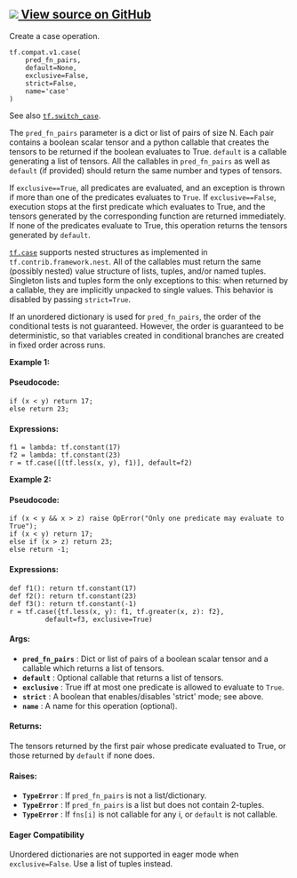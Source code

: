 [ ![](https://tensorflow.google.cn/images/GitHub-Mark-32px.png) View source on
GitHub
](https://github.com/tensorflow/tensorflow/blob/r2.0/tensorflow/python/ops/control_flow_ops.py#L3385-L3490)  
---  
  
Create a case operation.

    
    
    tf.compat.v1.case(
        pred_fn_pairs,
        default=None,
        exclusive=False,
        strict=False,
        name='case'
    )
    

See also
[`tf.switch_case`](https://tensorflow.google.cn/api_docs/python/tf/switch_case).

The `pred_fn_pairs` parameter is a dict or list of pairs of size N. Each pair
contains a boolean scalar tensor and a python callable that creates the
tensors to be returned if the boolean evaluates to True. `default` is a
callable generating a list of tensors. All the callables in `pred_fn_pairs` as
well as `default` (if provided) should return the same number and types of
tensors.

If `exclusive==True`, all predicates are evaluated, and an exception is thrown
if more than one of the predicates evaluates to `True`. If `exclusive==False`,
execution stops at the first predicate which evaluates to True, and the
tensors generated by the corresponding function are returned immediately. If
none of the predicates evaluate to True, this operation returns the tensors
generated by `default`.

[`tf.case`](https://tensorflow.google.cn/api_docs/python/tf/case) supports
nested structures as implemented in `tf.contrib.framework.nest`. All of the
callables must return the same (possibly nested) value structure of lists,
tuples, and/or named tuples. Singleton lists and tuples form the only
exceptions to this: when returned by a callable, they are implicitly unpacked
to single values. This behavior is disabled by passing `strict=True`.

If an unordered dictionary is used for `pred_fn_pairs`, the order of the
conditional tests is not guaranteed. However, the order is guaranteed to be
deterministic, so that variables created in conditional branches are created
in fixed order across runs.

**Example 1:**

#### Pseudocode:

    
    
    if (x < y) return 17;
    else return 23;
    

#### Expressions:

    
    
    f1 = lambda: tf.constant(17)
    f2 = lambda: tf.constant(23)
    r = tf.case([(tf.less(x, y), f1)], default=f2)
    

**Example 2:**

#### Pseudocode:

    
    
    if (x < y && x > z) raise OpError("Only one predicate may evaluate to True");
    if (x < y) return 17;
    else if (x > z) return 23;
    else return -1;
    

#### Expressions:

    
    
    def f1(): return tf.constant(17)
    def f2(): return tf.constant(23)
    def f3(): return tf.constant(-1)
    r = tf.case({tf.less(x, y): f1, tf.greater(x, z): f2},
             default=f3, exclusive=True)
    

#### Args:

  * **`pred_fn_pairs`** : Dict or list of pairs of a boolean scalar tensor and a callable which returns a list of tensors.
  * **`default`** : Optional callable that returns a list of tensors.
  * **`exclusive`** : True iff at most one predicate is allowed to evaluate to `True`.
  * **`strict`** : A boolean that enables/disables 'strict' mode; see above.
  * **`name`** : A name for this operation (optional).

#### Returns:

The tensors returned by the first pair whose predicate evaluated to True, or
those returned by `default` if none does.

#### Raises:

  * **`TypeError`** : If `pred_fn_pairs` is not a list/dictionary.
  * **`TypeError`** : If `pred_fn_pairs` is a list but does not contain 2-tuples.
  * **`TypeError`** : If `fns[i]` is not callable for any i, or `default` is not callable.

#### Eager Compatibility

Unordered dictionaries are not supported in eager mode when `exclusive=False`.
Use a list of tuples instead.

